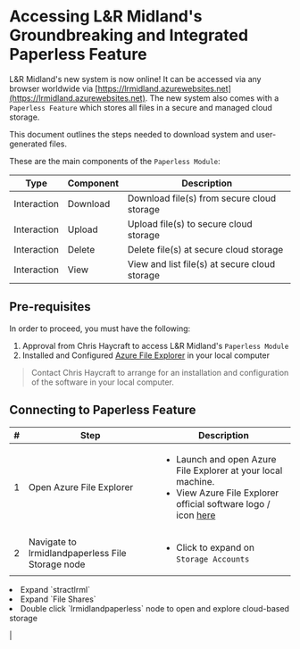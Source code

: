 # Accessing L&R Midland's Groundbreaking and Integrated Paperless Feature

L&R Midland's new system is now online! It can be accessed via any browser worldwide via [https://lrmidland.azurewebsites.net](https://lrmidland.azurewebsites.net). The new system also comes with a `Paperless Feature` which stores all files in a secure and managed cloud storage.

This document outlines the steps needed to download system and user-generated files.


These are the main components of the `Paperless Module`:

| Type | Component | Description |
|------------|------------|------------|
| Interaction | Download | Download file(s) from secure cloud storage |
| Interaction | Upload | Upload file(s) to secure cloud storage |
| Interaction | Delete | Delete file(s) at secure cloud storage |
| Interaction | View | View and list file(s) at secure cloud storage |


## Pre-requisites

In order to proceed, you must have the following:
1. Approval from Chris Haycraft to access L&R Midland's `Paperless Module`
2. Installed and Configured [Azure File Explorer](https://azure.microsoft.com/en-us/products/storage/storage-explorer/) in your local computer
> Contact Chris Haycraft to arrange for an installation and configuration of the software in your local computer.

## Connecting to Paperless Feature
| # | Step | Description |
|------------|------------|------------|
| 1| Open Azure File Explorer | <ul><li>Launch and open Azure File Explorer at your local machine.</li> <li>View Azure File Explorer official software logo / icon [here](img/azure_file_explorer.png)</li></ul> |
| 2 | Navigate to lrmidlandpaperless File Storage node | <ul><li>Click to expand on `Storage Accounts`</li> 
<li>Expand `stractlrml` </li>
<li>Expand `File Shares` </li>
<li>Double click `lrmidlandpaperless` node to open and explore cloud-based storage </li>
</ul>

|

